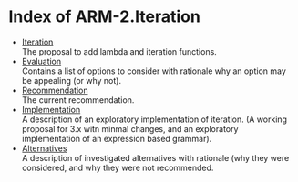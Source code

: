 Index of ARM-2.Iteration
========================
<!-- Provide an index list of documents with brief reading instructions/why that document is included -->
* [Iteration](iteration.md)  
  The proposal to add lambda and iteration functions.
* [Evaluation](evaluation.md)  
  Contains a list of options to consider with rationale why an option may be appealing (or why not).
* [Recommendation](recommendation.md)  
  The current recommendation.
* [Implementation](implementation.md)  
  A description of an exploratory implementation of iteration. (A working proposal for 3.x witn minmal changes,
  and an exploratory implementation of an expression based grammar).
* [Alternatives](alternatives.md)  
  A description of investigated alternatives with rationale (why they were considered, and why they were not
  recommended.
